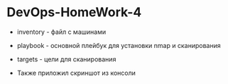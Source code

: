 # DevOps-HomeWork-4

- inventory - файл с машинами

- playbook - основной плейбук для установки nmap и сканирования 

- targets - цели для сканирования

- Также приложил скриншот из консоли
